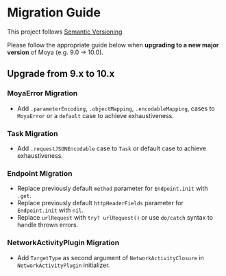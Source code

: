 # Migration Guide

This project follows [Semantic Versioning](http://semver.org).

Please follow the appropriate guide below when **upgrading to a new major version** of Moya (e.g. 9.0 -> 10.0).

## Upgrade from 9.x to 10.x

### MoyaError Migration
- Add `.parameterEncoding`, `.objectMapping`, `.encodableMapping`, cases to `MoyaError` or a `default` case to achieve exhaustiveness.

### Task Migration
- Add `.requestJSONEncodable` case to `Task` or default case to achieve exhaustiveness.

### Endpoint Migration
- Replace previously default `method` parameter for `Endpoint.init` with `.get`.
- Replace previously default `httpHeaderFields` parameter for `Endpoint.init` with `nil`.
- Replace `urlRequest` with `try? urlRequest()` or use `do/catch` syntax to handle thrown errors.

### NetworkActivityPlugin Migration
- Add `TargetType` as second argument of `NetworkActivityClosure` in `NetworkActivityPlugin` initializer.
